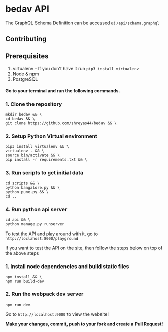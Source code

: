 # bedav API

The GraphQL Schema Definition can be accessed at `/api/schema.graphql`

## Contributing

## Prerequisites

1. virtualenv - If you don't have it run `pip3 install virtualenv`
2. Node & npm
3. PostgreSQL

#### Go to your terminal and run the following commands.

### 1. Clone the repository

```
mkdir bedav && \
cd bedav && \
git clone https://github.com/shreyas44/bedav && \
```

### 2. Setup Python Virtual environment

```
pip3 install virtualenv && \
virtualenv . && \
source bin/activate && \
pip install -r requirements.txt && \
```

### 3. Run scripts to get initial data

```
cd scripts && \
python bangalore.py && \
python pune.py && \
cd ..
```

### 4. Run python api server

```
cd api && \
python manage.py runserver
```

To test the API and play around with it, go to `http://loclahost:8000/playground`

If you want to test the API on the site, then follow the steps below on top of the above steps

### 1. Install node dependencies and build static files

```
npm install && \
npm run build-dev
```

### 2. Run the webpack dev server

```
npm run dev
```

Go to `http://localhost:9000` to view the website!


**Make your changes, commit, push to your fork and create a Pull Request!**

